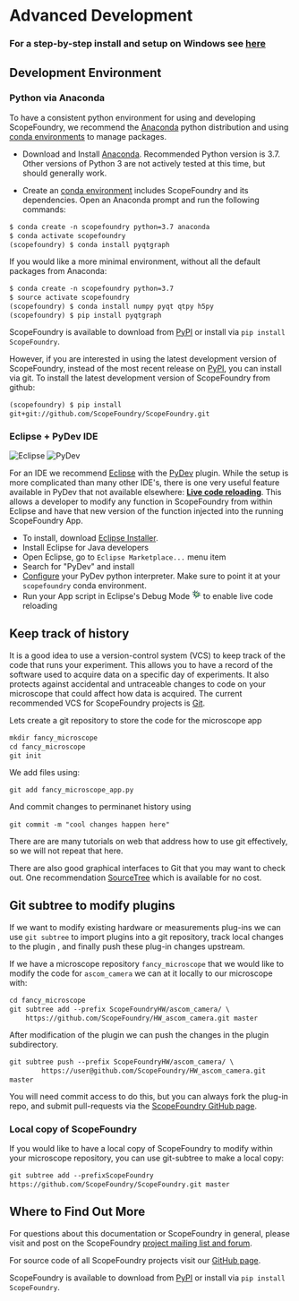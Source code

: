 # Advanced Development


### For a step-by-step install and setup on Windows see [here](advanced_dev_windows_step_by_step.md)


## Development Environment

[anaconda_dl]: https://www.continuum.io/downloads
[Eclipse]: http://www.eclipse.org
[PyDev]: http://www.pydev.org
[conda_env]: http://conda.pydata.org/docs/using/envs.html

### Python via Anaconda

To have a consistent python environment for using and developing ScopeFoundry, we recommend the [Anaconda][anaconda_dl] python distribution and using [conda environments][conda_env] to manage packages.

* Download and Install [Anaconda][anaconda_dl]. Recommended Python version is 3.7. Other versions of Python 3 are not actively tested at this time, but should generally work. 

* Create an [conda environment][conda_env] includes ScopeFoundry and its dependencies. Open an Anaconda prompt and run the following commands:

```
$ conda create -n scopefoundry python=3.7 anaconda
$ conda activate scopefoundry
(scopefoundry) $ conda install pyqtgraph
```	

If you would like a more minimal environment, without all the default packages from Anaconda:

```
$ conda create -n scopefoundry python=3.7
$ source activate scopefoundry
(scopefoundry) $ conda install numpy pyqt qtpy h5py
(scopefoundry) $ pip install pyqtgraph
```	


ScopeFoundry is available to download from [PyPI](https://pypi.python.org/pypi/ScopeFoundry) or install via `pip install ScopeFoundry`.


However, if you are interested in using the latest development version of ScopeFoundry, instead of the most recent release on [PyPI](https://pypi.python.org/pypi/ScopeFoundry), you can install via git.
To install the latest development version of ScopeFoundry from github:

```
(scopefoundry) $ pip install git+git://github.com/ScopeFoundry/ScopeFoundry.git
```



### Eclipse + PyDev IDE

![Eclipse](http://www.eclipse.org/eclipse.org-common/themes/solstice/public/images/logo/eclipse-426x100.png)
![PyDev](http://www.pydev.org/images/pydev_banner3.png)

For an IDE we recommend [Eclipse] with the [PyDev] plugin. While the setup is more complicated than many other IDE's, there is one very useful feature available in PyDev that not available elsewhere: [**Live code reloading**](http://www.pydev.org/manual_adv_debugger_auto_reload.html). This allows a developer to modify any function in ScopeFoundry from within Eclipse and have that new version of the function injected into the running ScopeFoundry App. 

- To install, download [Eclipse Installer](http://www.eclipse.org/downloads/).
- Install Eclipse for Java developers
- Open Eclipse, go to `Eclipse Marketplace...` menu item
- Search for "PyDev" and install
- [Configure](http://www.pydev.org/manual_101_interpreter.html) your PyDev python interpreter. Make sure to point it at your `scopefoundry` conda environment.
- Run your App script in Eclipse's Debug Mode ![Debug Icon](debug_exc.gif) to enable live code reloading


## Keep track of history

It is a good idea to use a version-control system (VCS) to keep track of the code that runs your experiment. This allows you to have a record of the software used to acquire data on a specific day of experiments. It also protects against accidental and untraceable changes to code on your microscope that could affect how data is acquired. The current recommended VCS for ScopeFoundry projects is [Git](https://git-scm.com). 


Lets create a git repository to store the code for the microscope app

```
mkdir fancy_microscope
cd fancy_microscope
git init
```

We add files using:

```
git add fancy_microscope_app.py
```
And commit changes to perminanet history using

```git commit -m "cool changes happen here"```

There are are many tutorials on web that address how to use git effectively, so we will not repeat that here.

There are also good graphical interfaces to Git that you may want to check out. One recommendation [SourceTree](https://www.sourcetreeapp.com) which is available for no cost.



## Git subtree to modify plugins

If we want to modify existing hardware or  measurements plug-ins we can use `git subtree` to import plugins into a git repository, track local changes to the plugin , and finally push these plug-in changes upstream.


If we have a microscope repository `fancy_microscope` that we would like to modify the code for `ascom_camera` we can at it locally to our microscope with:

```
cd fancy_microscope
git subtree add --prefix ScopeFoundryHW/ascom_camera/ \
	https://github.com/ScopeFoundry/HW_ascom_camera.git master
```

After modification of the plugin we can push the changes in the plugin subdirectory. 

```
git subtree push --prefix ScopeFoundryHW/ascom_camera/ \
		https://user@github.com/ScopeFoundry/HW_ascom_camera.git master
```

You will need commit access to do this, but you can always fork the plug-in repo, and submit pull-requests via the [ScopeFoundry GitHub page](https://github.com/ScopeFoundry/).

### Local copy of ScopeFoundry
If you would like to have a local copy of ScopeFoundry to modify within your microscope repository, you can use git-subtree to make a local copy:

```
git subtree add --prefixScopeFoundry https://github.com/ScopeFoundry/ScopeFoundry.git master 
```


## Where to Find Out More

For questions about this documentation or ScopeFoundry in general, please visit and post on the ScopeFoundry [project mailing list and forum](https://groups.google.com/forum/#!forum/scopefoundry).

For source code of all ScopeFoundry projects visit our [GitHub page](https://github.com/scopefoundry/).

ScopeFoundry is available to download from [PyPI](https://pypi.python.org/pypi/ScopeFoundry) or install via `pip install ScopeFoundry`.

